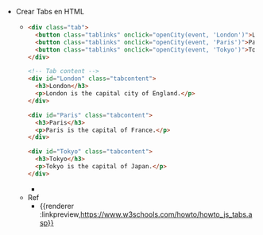 - Crear Tabs en HTML
	- ```Html
	  <div class="tab">
	    <button class="tablinks" onclick="openCity(event, 'London')">London</button>
	    <button class="tablinks" onclick="openCity(event, 'Paris')">Paris</button>
	    <button class="tablinks" onclick="openCity(event, 'Tokyo')">Tokyo</button>
	  </div>
	  
	  <!-- Tab content -->
	  <div id="London" class="tabcontent">
	    <h3>London</h3>
	    <p>London is the capital city of England.</p>
	  </div>
	  
	  <div id="Paris" class="tabcontent">
	    <h3>Paris</h3>
	    <p>Paris is the capital of France.</p>
	  </div>
	  
	  <div id="Tokyo" class="tabcontent">
	    <h3>Tokyo</h3>
	    <p>Tokyo is the capital of Japan.</p>
	  </div>
	  ```
		-
	- Ref
		- {{renderer :linkpreview,https://www.w3schools.com/howto/howto_js_tabs.asp}}
